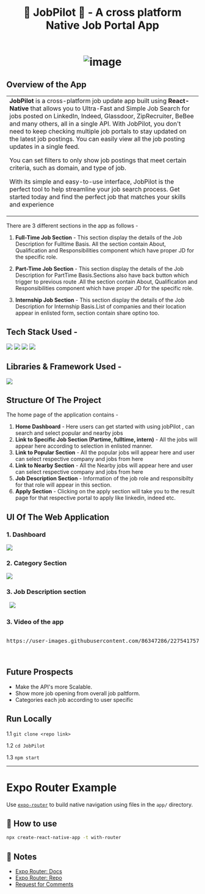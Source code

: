 <h1 align="center">
<h1 align="center">
  🚀 JobPilot 🚀 - A cross platform Native Job Portal App 
<br>
<br />
  
![image](./screenshots/ss1.jpg)
</h1>
  
## Overview of the App

<table>
<tr>
<td>
<b>JobPilot</b> is a cross-platform job update app built using <b>React-Native </b> that allows you to Ultra-Fast and Simple Job Search for jobs posted on LinkedIn, Indeed, Glassdoor, ZipRecruiter, BeBee and many others, all in a single API. With JobPilot, you don't need to keep checking multiple job portals to stay updated on the latest job postings. You can easily view all the job posting updates in a single feed.

You can set filters to only show job postings that meet certain criteria, such as domain, and type of job.

With its simple and easy-to-use interface, JobPilot is the perfect tool to help streamline your job search process. Get started today and find the perfect job that matches your skills and experience
</td>
</tr>
</table>

There are 3 different sections in the app as follows -

1. <b>Full-Time Job Section</b> - This section display the details of the Job Description for Fulltime Basis. All the section contain About, Qualification and Responsibilities component which have proper JD for the specific role. 

2. <b>Part-Time Job Section</b> - This section display the details of the Job Description for PartTime Basis.Sections also have back button which trigger to previous route .All the section contain About, Qualification and Responsibilities component which have proper JD for the specific role. 

3. <b>Internship Job Section</b> - This section display the details of the Job Description for Internship Basis.List of companies and their location appear in enlisted form, section contain share optino too. 

## Tech Stack Used -

<img src="https://img.shields.io/badge/reactnative%20-%2314354C.svg?&style=for-the-badge&logo=reactNative&logoColor=white"/> <img src="https://img.shields.io/badge/rapidApi%20-%2314354C.svg?&style=for-the-badge&logo=rapidApi&logoColor=white"/> <img src="https://img.shields.io/badge/css3%20-%2314354C.svg?&style=for-the-badge&logo=css3&logoColor=white"/> <img src="https://img.shields.io/badge/javascript%20-%2314354C.svg?&style=for-the-badge&logo=javascript&logoColor=white"/> 

## Libraries & Framework Used -

<img src="https://img.shields.io/badge/expo%20-%2314354C.svg?&style=for-the-badge&logo=expo&logoColor=white"/> 

## Structure Of The Project

The home page of the application contains -
  1. <b>Home Dashboard</b> - Here users can get started with using jobPilot , can search and select popular and nearby jobs
  2. <b>Link to Specific Job Section (Partime, fulltime, intern)</b> - All the jobs will appear here according to selection in enlisted manner.
  3. <b>Link to Popular Section</b> - All the popular jobs will appear here and user can select respective company and jobs from here 
  4. <b>Link to Nearby Section</b> - All the Nearby jobs will appear here and user can select respective company and jobs from here 
  5. <b>Job Description Section</b> - Information of the job role and responsibilty for that role will appear in this section.
  6. <b>Apply Section</b> - Clicking on the apply section will take you to the result page for that respective portal to apply like linkedin, indeed etc.


## UI Of The Web Application

### 1. Dashboard
<pre>
<img src="/screenshots/main.png" >
</pre>


### 2. Category Section
<pre>
<img src="/screenshots/categorySection.png" >
</pre>

### 3. Job Description section
<pre>
 <img src="/screenshots/jobDesc.png" >
</pre>


### 3. Video of the app
<pre>

https://user-images.githubusercontent.com/86347286/227541757-5b5e97f8-ee06-4f82-812f-bb7f1143368c.mp4


</pre>

## Future Prospects

- Make the API's more Scalable. 
- Show more job opening from overall job paltform.
- Categories each job according to user specific  

## Run Locally

1.1 `git clone <repo link>`

1.2 `cd JobPilot`

1.3 `npm start`

<hr>

# Expo Router Example

Use [`expo-router`](https://expo.github.io/router) to build native navigation using files in the `app/` directory.

## 🚀 How to use

```sh
npx create-react-native-app -t with-router
```

## 📝 Notes

- [Expo Router: Docs](https://expo.github.io/router)
- [Expo Router: Repo](https://github.com/expo/router)
- [Request for Comments](https://github.com/expo/router/discussions/1)
